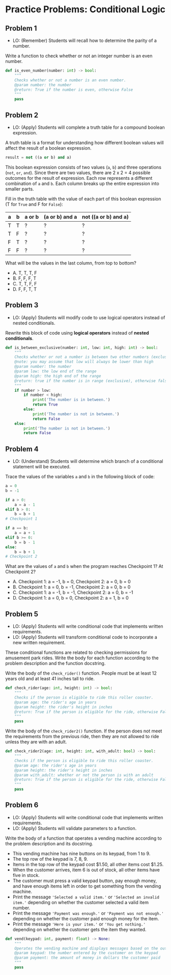 # Practice Problems: Conditional Logic

## Problem 1

- LO: (Remember) Students will recall how to determine the parity of a number.

Write a function to check whether or not an integer number is an even number.

```python
def is_even_number(number: int) -> bool:
    """
    Checks whether or not a number is an even number.
    @param number: the number
    @return: True if the number is even, otherwise False
    """
    pass
```

## Problem 2

- LO: (Apply) Students will complete a truth table for a compound boolean expression.

A truth table is a format for understanding how different boolean values will affect the result of a boolean expression.

```python
result = not ((a or b) and a)
```

This boolean expression consists of two values (`a`, `b`) and three operations (`not`, `or`, `and`). Since there are two values, there are 2 x 2 = 4 possible outcomes for the result of expression. Each row represents a different combination of `a` and `b`. Each column breaks up the entire expression into smaller parts.

Fill in the truth table with the value of each part of this boolean expression (T for `True` and F for `False`):

| a | b | a or b | (a or b) and a | not ((a or b) and a) |
|---|---|--------|----------------|----------------------|
| T | T | ?      | ?              | ?                    |
| T | F | ?      | ?              | ?                    |
| F | T | ?      | ?              | ?                    |
| F | F | ?      | ?              | ?                    |

What will be the values in the last column, from top to bottom?

- A. T, T, T, F
- B. F, F, F, T
- C. T, T, F, F
- D. F, F, T, T

## Problem 3

- LO: (Apply) Students will modify code to use logical operators instead of nested conditionals.

Rewrite this block of code using **logical operators** instead of **nested conditionals**.

```python
def is_between_exclusive(number: int, low: int, high: int) -> bool:
    """
    Checks whether or not a number is between two other numbers (exclusive)
    @note: you may assume that low will always be lower than high
    @param number: the number
    @param low: the low end of the range
    @param high: the high end of the range
    @return: true if the number is in range (exclusive), otherwise false
    """
    if number > low:
        if number < high:
            print('The number is in between.')
            return True
        else:
            print('The number is not in between.')
            return False
    else:
        print('The number is not in between.')
        return False
```

## Problem 4

- LO: (Understand) Students will determine which branch of a conditional statement will be executed.

Trace the values of the variables `a` and `b` in the following block of code:

```python
a = 0
b = -1

if a > 0:
    a = a - 1
elif b > 0:
    b = b + 1
# Checkpoint 1

if a == b:
    a = a + 1
elif b >= 0:
    b = b - 1
else:
    b = b + 1
# Checkpoint 2
```

What are the values of `a` and `b` when the program reaches Checkpoint 1? At Checkpoint 2?

- A. Checkpoint 1: a = -1, b = 0, Checkpoint 2: a = 0, b = 0
- B. Checkpoint 1: a = 0, b = -1, Checkpoint 2: a = 0, b = 0
- C. Checkpoint 1: a = -1, b = -1, Checkpoint 2: a = 0, b = -1
- D. Checkpoint 1: a = 0, b = 0, Checkpoint 2: a = 1, b = 0

## Problem 5

- LO: (Apply) Students will write conditional code that implements written requirements.
- LO: (Apply) Students will transform conditional code to incorporate a new written requirement.

These conditional functions are related to checking permissions for amusement park rides. Write the body for each function according to the problem description and the function docstring.

Write the body of the `check_rider()` function. People must be at least 12 years old and at least 41 inches tall to ride.

```python
def check_rider(age: int, height: int) -> bool:
    """
    Checks if the person is eligible to ride this roller coaster.
    @param age: the rider's age in years
    @param height: the rider's height in inches
    @return: True if the person is eligible for the ride, otherwise False
    """
    pass
```

Write the body of the `check_rider2()` function. If the person does not meet the requirements from the previous ride, then they are not allowed to ride unless they are with an adult.

```python
def check_rider2(age: int, height: int, with_adult: bool) -> bool:
    """
    Checks if the person is eligible to ride this roller coaster.
    @param age: the rider's age in years
    @param height: the rider's height in inches
    @param with_adult: whether or not the person is with an adult
    @return: True if the person is eligible for the ride, otherwise False
    """
    pass
```

## Problem 6

- LO: (Apply) Students will write conditional code that implements written requirements.
- LO: (Apply) Students will validate parameters to a function.

Write the body of a function that operates a vending machine according to the problem description and its docstring.

- This vending machine has nine buttons on its keypad, from 1 to 9.
- The top row of the keypad is 7, 8, 9.
- Items in the top row of the keypad cost $1.50, all other items cost $1.25.
- When the customer arrives, item 6 is out of stock, all other items have five in stock.
- The customer must press a valid keypad button, pay enough money, and have enough items left in order to get something from the vending machine.
- Print the message `'Selected a valid item.'` or `'Selected an invalid item.'` depending on whether the customer selected a valid item number.
- Print the message `'Payment was enough.'` or `'Payment was not enough.'` depending on whether the customer paid enough money for the item.
- Print the message `'Here is your item.'` or `'You get nothing.'` depending on whether the customer gets the item they wanted.


```python
def vend(keypad: int, payment: float) -> None:
    """
    Operates the vending machine and displays messages based on the outcomes.
    @param keypad: the number entered by the customer on the keypad
    @param payment: the amount of money in dollars the customer paid
    """
    pass
```
